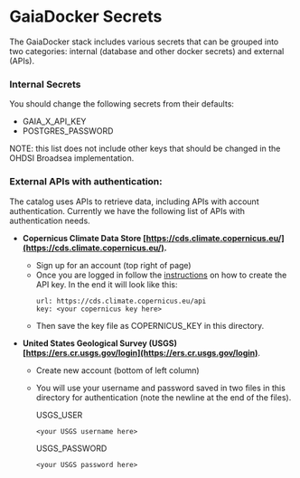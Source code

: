 # GaiaDocker Secrets

The GaiaDocker stack includes various secrets that can be grouped into two categories: internal (database and other docker secrets) and external (APIs).

### Internal Secrets

You should change the following secrets from their defaults:
- GAIA_X_API_KEY
- POSTGRES_PASSWORD

NOTE: this list does not include other keys that should be changed in the OHDSI Broadsea implementation.

### External APIs with authentication:

The catalog uses APIs to retrieve data, including APIs with account authentication. Currently we have the following list of APIs with authentication needs.

- __Copernicus Climate Data Store [https://cds.climate.copernicus.eu/](https://cds.climate.copernicus.eu/).__
   - Sign up for an account (top right of page)
   - Once you are logged in follow the [instructions](https://cds.climate.copernicus.eu/how-to-api) on how to create the API key. In the end it will look like this:
      ```
      url: https://cds.climate.copernicus.eu/api
      key: <your copernicus key here>
      ```
   - Then save the key file as COPERNICUS_KEY in this directory.

- __United States Geological Survey (USGS) [https://ers.cr.usgs.gov/login](https://ers.cr.usgs.gov/login)__. 
   - Create new account (bottom of left column)
   - You will use your username and password saved in two files in this directory for authentication (note the newline at the end of the files).  
   
	  USGS_USER
      ```
      <your USGS username here>
      
      ```
	  USGS_PASSWORD
      ```
      <your USGS password here>
      
      ```